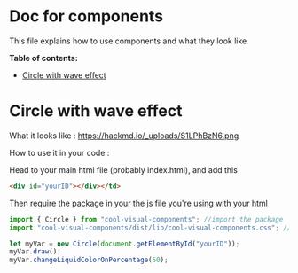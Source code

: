 # Doc for components

This file explains how to use components and what they look like

**Table of contents:**

- [Circle with wave effect](#circle-with-wave-effect)

# Circle with wave effect

What it looks like :
https://hackmd.io/_uploads/S1LPhBzN6.png

How to use it in your code :

Head to your main html file (probably index.html), and add this

```html
<div id="yourID"></div></td>
```

Then require the package in your the js file you're using with your html

```js
import { Circle } from "cool-visual-components"; //import the package
import "cool-visual-components/dist/lib/cool-visual-components.css"; //import the style

let myVar = new Circle(document.getElementById("yourID"));
myVar.draw();
myVar.changeLiquidColorOnPercentage(50);
```
